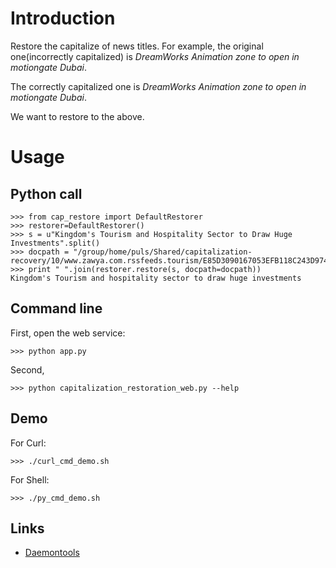 # Introduction

Restore the capitalize of news titles. For example, the original one(incorrectly capitalized) is *DreamWorks Animation zone to open in motiongate Dubai*.

The correctly capitalized one is *DreamWorks Animation zone to open in motiongate Dubai*.

We want to restore to the above.

# Usage

## Python call

	>>> from cap_restore import DefaultRestorer
	>>> restorer=DefaultRestorer()
	>>> s = u"Kingdom's Tourism and Hospitality Sector to Draw Huge Investments".split()
	>>> docpath = "/group/home/puls/Shared/capitalization-recovery/10/www.zawya.com.rssfeeds.tourism/E85D3090167053EFB118C243D9747FAC"
	>>> print " ".join(restorer.restore(s, docpath=docpath))
	Kingdom's Tourism and hospitality sector to draw huge investments

## Command line

First, open the web service:

    >>> python app.py

Second, 

    >>> python capitalization_restoration_web.py --help


## Demo

For Curl:

    >>> ./curl_cmd_demo.sh

For Shell:

    >>> ./py_cmd_demo.sh


## Links

- [Daemontools](http://cr.yp.to/daemontools.html)
